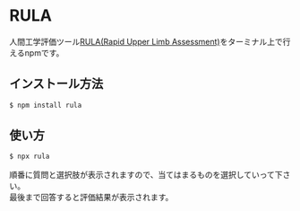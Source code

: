 # RULA

人間工学評価ツール[RULA(Rapid Upper Limb Assessment)](https://www.sciencedirect.com/science/article/abs/pii/000368709390080S)をターミナル上で行えるnpmです。

## インストール方法

```bash
$ npm install rula
```

## 使い方

```bash
$ npx rula
```

順番に質問と選択肢が表示されますので、当てはまるものを選択していって下さい。\
最後まで回答すると評価結果が表示されます。
